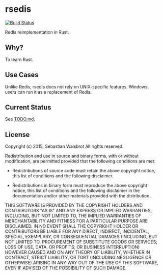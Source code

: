 # rsedis

[![Build Status](https://travis-ci.org/seppo0010/rsedis.svg?branch=master)](https://travis-ci.org/seppo0010/rsedis)

Redis reimplementation in Rust.

## Why?

To learn Rust.

## Use Cases

Unlike Redis, rsedis does not rely on UNIX-specific features. Windows users
can run it as a replacement of Redis.

## Current Status

See [TODO.md](TODO.md).

## License

Copyright (c) 2015, Sebastian Waisbrot
All rights reserved.

Redistribution and use in source and binary forms, with or without
modification, are permitted provided that the following conditions are met:

* Redistributions of source code must retain the above copyright notice, this
  list of conditions and the following disclaimer.

* Redistributions in binary form must reproduce the above copyright notice,
  this list of conditions and the following disclaimer in the documentation
  and/or other materials provided with the distribution.

THIS SOFTWARE IS PROVIDED BY THE COPYRIGHT HOLDERS AND CONTRIBUTORS "AS IS"
AND ANY EXPRESS OR IMPLIED WARRANTIES, INCLUDING, BUT NOT LIMITED TO, THE
IMPLIED WARRANTIES OF MERCHANTABILITY AND FITNESS FOR A PARTICULAR PURPOSE ARE
DISCLAIMED. IN NO EVENT SHALL THE COPYRIGHT HOLDER OR CONTRIBUTORS BE LIABLE
FOR ANY DIRECT, INDIRECT, INCIDENTAL, SPECIAL, EXEMPLARY, OR CONSEQUENTIAL
DAMAGES (INCLUDING, BUT NOT LIMITED TO, PROCUREMENT OF SUBSTITUTE GOODS OR
SERVICES; LOSS OF USE, DATA, OR PROFITS; OR BUSINESS INTERRUPTION) HOWEVER
CAUSED AND ON ANY THEORY OF LIABILITY, WHETHER IN CONTRACT, STRICT LIABILITY,
OR TORT (INCLUDING NEGLIGENCE OR OTHERWISE) ARISING IN ANY WAY OUT OF THE USE
OF THIS SOFTWARE, EVEN IF ADVISED OF THE POSSIBILITY OF SUCH DAMAGE.
